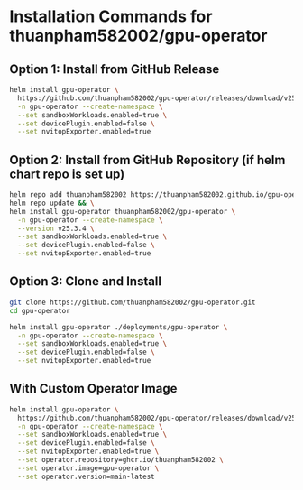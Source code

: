 # Installation Commands for thuanpham582002/gpu-operator

## Option 1: Install from GitHub Release
```bash
helm install gpu-operator \
  https://github.com/thuanpham582002/gpu-operator/releases/download/v25.3.4/gpu-operator-25.3.4.tgz \
  -n gpu-operator --create-namespace \
  --set sandboxWorkloads.enabled=true \
  --set devicePlugin.enabled=false \
  --set nvitopExporter.enabled=true
```

## Option 2: Install from GitHub Repository (if helm chart repo is set up)
```bash
helm repo add thuanpham582002 https://thuanpham582002.github.io/gpu-operator && \
helm repo update && \
helm install gpu-operator thuanpham582002/gpu-operator \
  -n gpu-operator --create-namespace \
  --version v25.3.4 \
  --set sandboxWorkloads.enabled=true \
  --set devicePlugin.enabled=false \
  --set nvitopExporter.enabled=true
```

## Option 3: Clone and Install
```bash
git clone https://github.com/thuanpham582002/gpu-operator.git
cd gpu-operator

helm install gpu-operator ./deployments/gpu-operator \
  -n gpu-operator --create-namespace \
  --set sandboxWorkloads.enabled=true \
  --set devicePlugin.enabled=false \
  --set nvitopExporter.enabled=true
```

## With Custom Operator Image
```bash
helm install gpu-operator \
  https://github.com/thuanpham582002/gpu-operator/releases/download/v25.3.4/gpu-operator-25.3.4.tgz \
  -n gpu-operator --create-namespace \
  --set sandboxWorkloads.enabled=true \
  --set devicePlugin.enabled=false \
  --set nvitopExporter.enabled=true \
  --set operator.repository=ghcr.io/thuanpham582002 \
  --set operator.image=gpu-operator \
  --set operator.version=main-latest
```